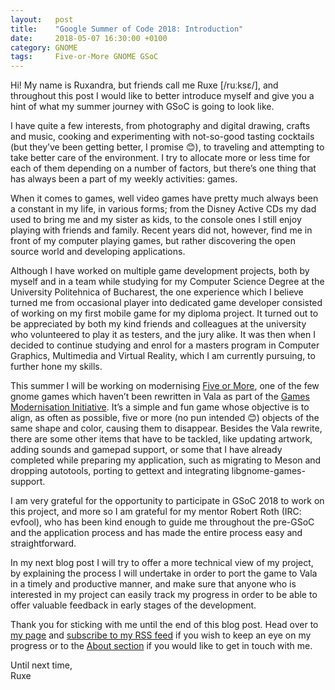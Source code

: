```yaml
---
layout:   post
title:    "Google Summer of Code 2018: Introduction"
date:     2018-05-07 16:30:00 +0100
category: GNOME
tags:     Five-or-More GNOME GSoC
---
```


Hi! My name is Ruxandra, but friends call me Ruxe [/ruːksɛ/], and throughout this post I would like to better introduce myself and give you a hint of what my summer journey with GSoC is going to look like.

I have quite a few interests, from photography and digital drawing, crafts and music, cooking and experimenting with not-so-good tasting cocktails (but they’ve been getting better, I promise 😊), to traveling and attempting to take better care of the environment. I try to allocate more or less time for each of them depending on a number of factors, but there’s one thing that has always been a part of my weekly activities: games.

When it comes to games, well video games have pretty much always been a constant in my life, in various forms; from the Disney Active CDs my dad used to bring me and my sister as kids, to the console ones I still enjoy playing with friends and family. Recent years did not, however, find me in front of my computer playing games, but rather discovering the open source world and developing applications.

Although I have worked on multiple game development projects, both by myself and in a team while studying for my Computer Science Degree at the University Politehnica of Bucharest, the one experience which I believe turned me from occasional player into dedicated game developer consisted of working on my first mobile game for my diploma project. It turned out to be appreciated by both my kind friends and colleagues at the university who volunteered to play it as testers, and the jury alike. It was then when I decided to continue studying and enrol for a masters program in Computer Graphics, Multimedia and Virtual Reality, which I am currently pursuing, to further hone my skills.

This summer I will be working on modernising [Five or More][five-or-more], one of the few gnome games which haven’t been rewritten in Vala as part of the [Games Modernisation Initiative][games-modernisation-initiative]. It’s a simple and fun game whose objective is to align, as often as possible, five or more (no pun intended 😊) objects of the same shape and color, causing them to disappear. Besides the Vala rewrite, there are some other items that have to be tackled, like updating artwork, adding sounds and gamepad support, or some that I have already completed while preparing my application, such as migrating to Meson and dropping autotools, porting to gettext and integrating libgnome-games-support.

I am very grateful for the opportunity to participate in GSoC 2018 to work on this project, and more so I am grateful for my mentor Robert Roth (IRC: evfool), who has been kind enough to guide me throughout the pre-GSoC and the application process and has made the entire process easy and straightforward.

In my next blog post I will try to offer a more technical view of my project, by explaining the process I will undertake in order to port the game to Vala in a timely and productive manner, and make sure that anyone who is interested in my project can easily track my progress in order to be able to offer valuable feedback in early stages of the development.

Thank you for sticking with me until the end of this blog post. Head over to [my page][my-page] and [subscribe to my RSS feed][subscribe-section] if you wish to keep an eye on my progress or to the [About section][about-section] if you would like to get in touch with me.

Until next time,<br>
Ruxe

[five-or-more]: https://wiki.gnome.org/Apps/Five%20or%20more
[games-modernisation-initiative]: https://wiki.gnome.org/Initiatives/GamesModernisation
[my-page]: https://ruxandras.github.io/
[subscribe-section]: https://ruxandras.github.io/gnome.xml
[about-section]: https://ruxandras.github.io/about/
